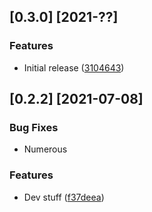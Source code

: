 
## [0.3.0] [2021-??]

<!-- ##### Bug Fixes  -->

### Features

* Initial release ([3104643](https://github.com/chalet-org/chalet-dev))

## [0.2.2] [2021-07-08]

### Bug Fixes

* Numerous

### Features

* Dev stuff ([f37deea](https://github.com/chalet-org/chalet-dev/commit/f37deea1fdef223bee3dc5436bcf6e472160a8ae))
